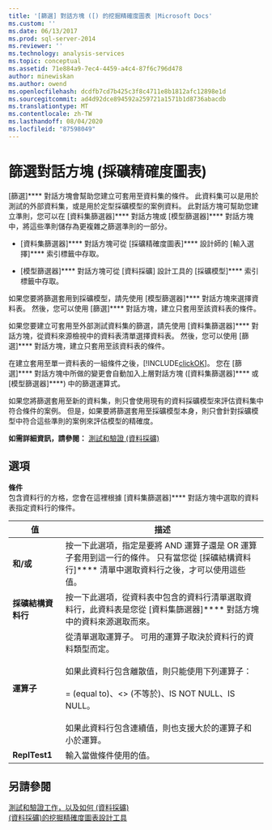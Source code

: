 ```yaml
---
title: '[篩選] 對話方塊 ([) 的挖掘精確度圖表 |Microsoft Docs'
ms.custom: ''
ms.date: 06/13/2017
ms.prod: sql-server-2014
ms.reviewer: ''
ms.technology: analysis-services
ms.topic: conceptual
ms.assetid: 71e884a9-7ec4-4459-a4c4-87f6c796d478
author: minewiskan
ms.author: owend
ms.openlocfilehash: dcdfb7cd7b425c3f8c4711e8b1812afc12898e1d
ms.sourcegitcommit: ad4d92dce894592a259721a1571b1d8736abacdb
ms.translationtype: MT
ms.contentlocale: zh-TW
ms.lasthandoff: 08/04/2020
ms.locfileid: "87598049"
---
```

# <a name="filter-dialog-box-mining-accuracy-chart"></a>篩選對話方塊 (採礦精確度圖表)
  [篩選]**** 對話方塊會幫助您建立可套用至資料集的條件。 此資料集可以是用於測試的外部資料集，或是用於定型採礦模型的案例資料。 此對話方塊可幫助您建立準則，您可以在 [資料集篩選器]**** 對話方塊或 [模型篩選器]**** 對話方塊中，將這些準則儲存為更複雜之篩選準則的一部分。  
  
-   [資料集篩選器]**** 對話方塊可從 [採礦精確度圖表]**** 設計師的 [輸入選擇]**** 索引標籤中存取。  
  
-   [模型篩選器]**** 對話方塊可從 [資料採礦] 設計工具的 [採礦模型]**** 索引標籤中存取。  
  
 如果您要將篩選套用到採礦模型，請先使用 [模型篩選器]**** 對話方塊來選擇資料表。 然後，您可以使用 [篩選]**** 對話方塊，建立只套用至該資料表的條件。  
  
 如果您要建立可套用至外部測試資料集的篩選，請先使用 [資料集篩選器]**** 對話方塊，從資料來源檢視中的資料表清單選擇資料表。 然後，您可以使用 [篩選]**** 對話方塊，建立只套用至該資料表的條件。  
  
 在建立套用至單一資料表的一組條件之後，[!INCLUDE[clickOK](../includes/clickok-md.md)]。 您在 [篩選]**** 對話方塊中所做的變更會自動加入上層對話方塊 ([資料集篩選器]**** 或 [模型篩選器]****) 中的篩選運算式。  
  
 如果您將篩選套用至新的資料集，則只會使用現有的資料採礦模型來評估資料集中符合條件的案例。 但是，如果要將篩選套用至採礦模型本身，則只會針對採礦模型中符合這些準則的案例來評估模型的精確度。  
  
 **如需詳細資訊，請參閱：** [測試和驗證 &#40;資料採礦&#41;](data-mining/testing-and-validation-data-mining.md)  
  
## <a name="options"></a>選項  
 **條件**  
 包含資料行的方格，您會在這裡根據 [資料集篩選器]**** 對話方塊中選取的資料表指定資料行的條件。  
  
|值|描述|  
|-----------|-----------------|  
|**和/或**|按一下此選項，指定是要將 AND 運算子還是 OR 運算子套用到這一行的條件。 只有當您從 [採礦結構資料行]**** 清單中選取資料行之後，才可以使用這些值。|  
|**採礦結構資料行**|按一下此選項，從資料表中包含的資料行清單選取資料行，此資料表是您從 [資料集篩選器]**** 對話方塊中的資料來源選取而來。|  
|**運算子**|從清單選取運算子。 可用的運算子取決於資料行的資料類型而定。<br /><br /> 如果此資料行包含離散值，則只能使用下列運算子：<br /><br /> = (equal to)、<> (不等於)、IS NOT NULL、IS NULL。<br /><br /> 如果此資料行包含連續值，則也支援大於的運算子和小於運算。|  
|**ReplTest1**|輸入當做條件使用的值。|  
  
## <a name="see-also"></a>另請參閱  
 [測試和驗證工作，以及如何 &#40;資料採礦&#41;](data-mining/testing-and-validation-tasks-and-how-tos-data-mining.md)   
 [&#40;資料採礦&#41;的挖掘精確度圖表設計工具](mining-accuracy-chart-designer-data-mining.md)  
  
  
